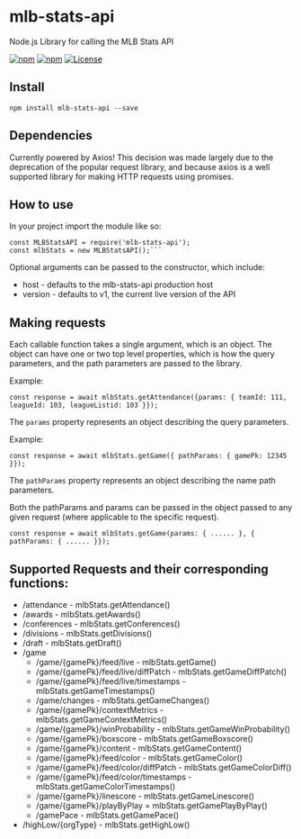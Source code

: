 # mlb-stats-api

Node.js Library for calling the MLB Stats API

[![npm](https://img.shields.io/npm/dt/mlb-stats-api.svg)](https://www.npmjs.com/package/mlb-stats-api)
[![npm](https://img.shields.io/npm/v/mlb-stats-api.svg)](https://www.npmjs.com/package/mlb-stats-api)
[![License](https://img.shields.io/github/license/asbeane/mlb-stats-api.svg)](https://www.npmjs.com/package/mlb-stats-api)

## Install

``` npm install mlb-stats-api --save ```

## Dependencies

Currently powered by Axios! This decision was made largely due to the deprecation of the popular request library, and because axios is a well supported library for making HTTP requests using promises.

## How to use

In your project import the module like so: 
```
const MLBStatsAPI = require('mlb-stats-api');
const mlbStats = new MLBStatsAPI();```
```

Optional arguments can be passed to the constructor, which include:
* host - defaults to the mlb-stats-api production host
* version - defaults to v1, the current live version of the API

## Making requests

Each callable function takes a single argument, which is an object.
The object can have one or two top level properties, which is how the query parameters, and the path parameters
are passed to the library.

Example:

```
const response = await mlbStats.getAttendance({params: { teamId: 111, leagueId: 103, leagueListid: 103 }});
```

The ```params``` property represents an object describing the query parameters.

Example:

```
const response = await mlbStats.getGame({ pathParams: { gamePk: 12345 }});
```

The ```pathParams``` property represents an object describing the name path parameters.

Both the pathParams and params can be passed in the object passed to any given request (where applicable to the specific request).

```
const response = await mlbStats.getGame(params: { ...... }, { pathParams: { ...... }});
```

## Supported Requests and their corresponding functions:
 * /attendance - mlbStats.getAttendance()
 * /awards - mlbStats.getAwards()
 * /conferences - mlbStats.getConferences()
 * /divisions - mlbStats.getDivisions()
 * /draft - mlbStats.getDraft()
 * /game 
     * /game/{gamePk}/feed/live - mlbStats.getGame()
     * /game/{gamePk}/feed/live/diffPatch -  mlbStats.getGameDiffPatch()
     * /game/{gamePk}/feed/live/timestamps - mlbStats.getGameTimestamps()
     * /game/changes - mlbStats.getGameChanges()
     * /game/{gamePk}/contextMetrics - mlbStats.getGameContextMetrics()
     * /game/{gamePk}/winProbability - mlbStats.getGameWinProbability()
     * /game/{gamePk}/boxscore - mlbStats.getGameBoxscore()
     * /game/{gamePk}/content - mlbStats.getGameContent()
     * /game/{gamePk}/feed/color - mlbStats.getGameColor()
     * /game/{gamePk}/feed/color/diffPatch - mlbStats.getGameColorDiff()
     * /game/{gamePk}/feed/color/timestamps - mlbStats.getGameColorTimestamps()
     * /game/{gamePk}/linescore - mlbStats.getGameLinescore()
     * /game/{gamePk}/playByPlay = mlbStats.getGamePlayByPlay()
     * /gamePace - mlbStats.getGamePace()
 * /highLow/{orgType} - mlbStats.getHighLow()
